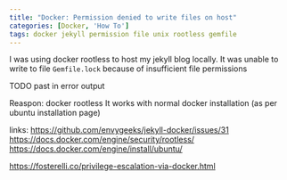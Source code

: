 ```yaml
---
title: "Docker: Permission denied to write files on host"
categories: [Docker, 'How To']
tags: docker jekyll permission file unix rootless gemfile
---
```


I was using docker rootless to host my jekyll blog locally.
It was unable to write to file `Gemfile.lock` because of insufficient file permissions

TODO past in error output

Reaspon: docker rootless
It works with normal docker installation (as per ubuntu installation page)

links:
https://github.com/envygeeks/jekyll-docker/issues/31
https://docs.docker.com/engine/security/rootless/
https://docs.docker.com/engine/install/ubuntu/

https://fosterelli.co/privilege-escalation-via-docker.html